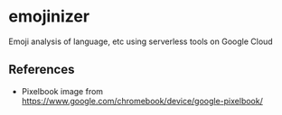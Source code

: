 # emojinizer
Emoji analysis of language, etc using serverless tools on Google Cloud

## References
- Pixelbook image from https://www.google.com/chromebook/device/google-pixelbook/

